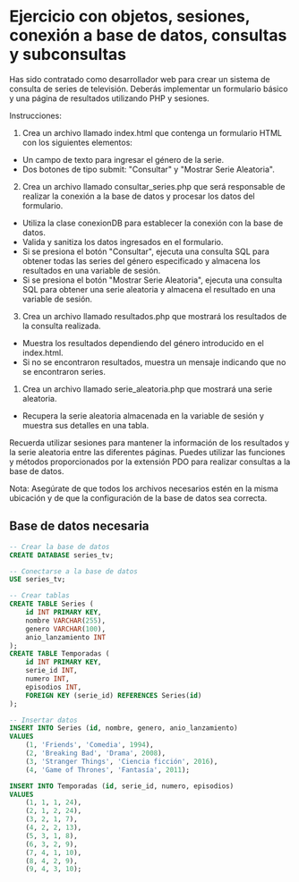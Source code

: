 
# Ejercicio con objetos, sesiones, conexión a base de datos, consultas y subconsultas

Has sido contratado como desarrollador web para crear un sistema de consulta de series de televisión. Deberás implementar un formulario básico y una página de resultados utilizando PHP y sesiones.

Instrucciones:

1. Crea un archivo llamado index.html que contenga un formulario HTML con los siguientes elementos:

- Un campo de texto para ingresar el género de la serie.
- Dos botones de tipo submit: "Consultar" y "Mostrar Serie Aleatoria".

2. Crea un archivo llamado consultar_series.php que será responsable de realizar la conexión a la base de datos y procesar los datos del formulario.

- Utiliza la clase conexionDB para establecer la conexión con la base de datos.
- Valida y sanitiza los datos ingresados en el formulario.
- Si se presiona el botón "Consultar", ejecuta una consulta SQL para obtener todas las series del género especificado y almacena los resultados en una variable de sesión.
- Si se presiona el botón "Mostrar Serie Aleatoria", ejecuta una consulta SQL para obtener una serie aleatoria y almacena el resultado en una variable de sesión.

3. Crea un archivo llamado resultados.php que mostrará los resultados de la consulta realizada.

- Muestra los resultados dependiendo del género introducido en el index.html.
- Si no se encontraron resultados, muestra un mensaje indicando que no se encontraron series.

1. Crea un archivo llamado serie_aleatoria.php que mostrará una serie aleatoria.

- Recupera la serie aleatoria almacenada en la variable de sesión y muestra sus detalles en una tabla.

Recuerda utilizar sesiones para mantener la información de los resultados y la serie aleatoria entre las diferentes páginas. Puedes utilizar las funciones y métodos proporcionados por la extensión PDO para realizar consultas a la base de datos.

Nota: Asegúrate de que todos los archivos necesarios estén en la misma ubicación y de que la configuración de la base de datos sea correcta.

## Base de datos necesaria

~~~sql
-- Crear la base de datos
CREATE DATABASE series_tv;

-- Conectarse a la base de datos
USE series_tv;

-- Crear tablas
CREATE TABLE Series (
    id INT PRIMARY KEY,
    nombre VARCHAR(255),
    genero VARCHAR(100),
    anio_lanzamiento INT
);
CREATE TABLE Temporadas (
    id INT PRIMARY KEY,
    serie_id INT,
    numero INT,
    episodios INT,
    FOREIGN KEY (serie_id) REFERENCES Series(id)
);

-- Insertar datos
INSERT INTO Series (id, nombre, genero, anio_lanzamiento)
VALUES
    (1, 'Friends', 'Comedia', 1994),
    (2, 'Breaking Bad', 'Drama', 2008),
    (3, 'Stranger Things', 'Ciencia ficción', 2016),
    (4, 'Game of Thrones', 'Fantasía', 2011);

INSERT INTO Temporadas (id, serie_id, numero, episodios)
VALUES
    (1, 1, 1, 24),
    (2, 1, 2, 24),
    (3, 2, 1, 7),
    (4, 2, 2, 13),
    (5, 3, 1, 8),
    (6, 3, 2, 9),
    (7, 4, 1, 10),
    (8, 4, 2, 9),
    (9, 4, 3, 10);
~~~
